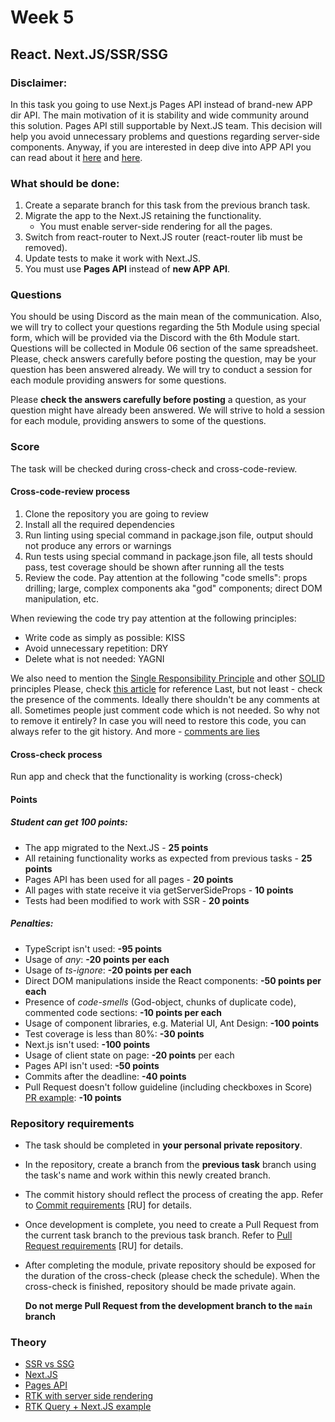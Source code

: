 # Week 5

## React. Next.JS/SSR/SSG

### Disclaimer:

In this task you going to use Next.js Pages API instead of brand-new APP dir API. The main motivation of it is stability and wide community around this solution. Pages API still supportable by Next.JS team. This decision will help you avoid unnecessary problems and questions regarding server-side components. Anyway, if you are interested in deep dive into APP API you can read about it [here](https://nextjs.org/docs/app/building-your-application/routing) and [here](https://github.com/reactjs/rfcs/blob/main/text/0188-server-components.md).

### What should be done:

1. Create a separate branch for this task from the previous branch task.
2. Migrate the app to the Next.JS retaining the functionality.
   - You must enable server-side rendering for all the pages.
3. Switch from react-router to Next.JS router (react-router lib must be removed).
4. Update tests to make it work with Next.JS.
5. You must use **Pages API** instead of **new APP API**.

### Questions

You should be using Discord as the main mean of the communication.
Also, we will try to collect your questions regarding the 5th Module using special form, which will be provided via the Discord with the 6th Module start. Questions will be collected in Module 06 section of the same spreadsheet. Please, check answers carefully before posting the question, may be your question has been answered already.
We will try to conduct a session for each module providing answers for some questions.

Please **check the answers carefully before posting** a question, as your question might have already been answered. We will strive to hold a session for each module, providing answers to some of the questions.

### Score

The task will be checked during cross-check and cross-code-review.

#### Cross-code-review process

1. Clone the repository you are going to review
2. Install all the required dependencies
3. Run linting using special command in package.json file, output should not produce any errors or warnings
4. Run tests using special command in package.json file, all tests should pass, test coverage should be shown after running all the tests
5. Review the code. Pay attention at the following "code smells": props drilling; large, complex components aka "god" components; direct DOM manipulation, etc.

When reviewing the code try pay attention at the following principles:

- Write code as simply as possible: KISS
- Avoid unnecessary repetition: DRY
- Delete what is not needed: YAGNI

We also need to mention the [Single Responsibility Principle](https://en.wikipedia.org/wiki/Single-responsibility_principle) and other [SOLID](https://en.wikipedia.org/wiki/SOLID) principles
Please, check [this article](https://dmitripavlutin.com/7-architectural-attributes-of-a-reliable-react-component/) for reference
Last, but not least - check the presence of the comments. Ideally there shouldn't be any comments at all. Sometimes people just comment code which is not needed. So why not to remove it entirely? In case you will need to restore this code, you can always refer to the git history. And more - [comments are lies](https://blog.devgenius.io/code-should-be-the-one-version-of-the-truth-dont-add-comments-b0bcd8631a9a)

#### Cross-check process

Run app and check that the functionality is working (cross-check)

#### Points

##### Student can get 100 points:

- The app migrated to the Next.JS - **25 points**
- All retaining functionality works as expected from previous tasks - **25 points**
- Pages API has been used for all pages - **20 points**
- All pages with state receive it via getServerSideProps - **10 points**
- Tests had been modified to work with SSR - **20 points**

##### Penalties:

- TypeScript isn't used: **-95 points**
- Usage of _any_: **-20 points per each**
- Usage of _ts-ignore_: **-20 points per each**
- Direct DOM manipulations inside the React components: **-50 points per each**
- Presence of _code-smells_ (God-object, chunks of duplicate code), commented code sections: **-10 points per each**
- Usage of component libraries, e.g. Material UI, Ant Design: **-100 points**
- Test coverage is less than 80%: **-30 points**
- Next.js isn't used: **-100 points**
- Usage of client state on page: **-20 points** per each
- Pages API isn't used: **-50 points**
- Commits after the deadline: **-40 points**
- Pull Request doesn't follow guideline (including checkboxes in Score) [PR example](https://docs.rs.school/#/en/pull-request-review-process?id=pull-request-description-must-contain-the-following): **-10 points**

### Repository requirements

- The task should be completed in **your personal private repository**.
- In the repository, create a branch from the **previous task** branch using the task's name and work within this newly created branch.
- The commit history should reflect the process of creating the app. Refer to [Commit requirements](https://docs.rs.school/#/git-convention?id=%D0%A2%D1%80%D0%B5%D0%B1%D0%BE%D0%B2%D0%B0%D0%BD%D0%B8%D1%8F-%D0%BA-%D0%B8%D0%BC%D0%B5%D0%BD%D0%B0%D0%BC-%D0%BA%D0%BE%D0%BC%D0%BC%D0%B8%D1%82%D0%BE%D0%B2) [RU] for details.
- Once development is complete, you need to create a Pull Request from the current task branch to the previous task branch. Refer to [Pull Request requirements](https://docs.rs.school/#/pull-request-review-process?id=%D0%A2%D1%80%D0%B5%D0%B1%D0%BE%D0%B2%D0%B0%D0%BD%D0%B8%D1%8F-%D0%BA-pull-request-pr) [RU] for details.
- After completing the module, private repository should be exposed for the duration of the cross-check (please check the schedule). When the cross-check is finished, repository should be made private again.

  **Do not merge Pull Request from the development branch to the `main` branch**

### Theory

- [SSR vs SSG](https://vercel.com/blog/nextjs-server-side-rendering-vs-static-generation)
- [Next.JS](https://nextjs.org/)
- [Pages API](https://nextjs.org/docs/pages)
- [RTK with server side rendering](https://redux-toolkit.js.org/rtk-query/usage/server-side-rendering)
- [RTK Query + Next.JS example](https://github.com/phryneas/ssr-experiments/tree/main/nextjs-blog)
